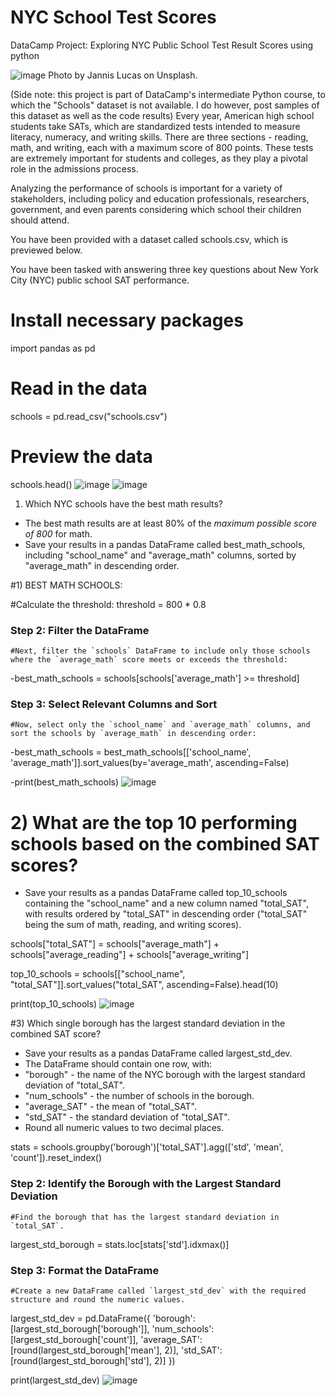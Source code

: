 # NYC School Test Scores
DataCamp Project: Exploring NYC Public School Test Result Scores using python

![image](https://github.com/user-attachments/assets/ba753c3b-a439-41e3-acdf-b6e20efb7fa0)
Photo by Jannis Lucas on Unsplash.

(Side note: this project is part of DataCamp's intermediate Python course, to which the "Schools" dataset is not available.  I do however, post samples of this dataset as well as the code results)
Every year, American high school students take SATs, which are standardized tests intended to measure literacy, numeracy, and writing skills. There are three sections - reading, math, and writing, each with a maximum score of 800 points. These tests are extremely important for students and colleges, as they play a pivotal role in the admissions process.

Analyzing the performance of schools is important for a variety of stakeholders, including policy and education professionals, researchers, government, and even parents considering which school their children should attend.

You have been provided with a dataset called schools.csv, which is previewed below.

You have been tasked with answering three key questions about New York City (NYC) public school SAT performance.

# Install necessary packages
import pandas as pd

# Read in the data
schools = pd.read_csv("schools.csv")

# Preview the data
schools.head()
![image](https://github.com/user-attachments/assets/18202d32-2acb-488e-a6c4-64e69d6df6c1)
![image](https://github.com/user-attachments/assets/33bb4fdc-bc87-4ca2-b623-5d936566663d)

1) Which NYC schools have the best math results?
- The best math results are at least 80% of the *maximum possible score of 800* for math.
- Save your results in a pandas DataFrame called best_math_schools, including "school_name" and "average_math" columns, sorted by "average_math" in descending order.

#1) BEST MATH SCHOOLS:

  #Calculate the threshold: 
  threshold = 800 * 0.8

### Step 2: Filter the DataFrame
    #Next, filter the `schools` DataFrame to include only those schools where the `average_math` score meets or exceeds the threshold:

  -best_math_schools = schools[schools['average_math'] >= threshold]

### Step 3: Select Relevant Columns and Sort
    #Now, select only the `school_name` and `average_math` columns, and sort the schools by `average_math` in descending order:

  -best_math_schools = best_math_schools[['school_name', 'average_math']].sort_values(by='average_math', ascending=False)
    
  -print(best_math_schools)
  ![image](https://github.com/user-attachments/assets/b88898c8-b8e8-4cfb-b0fb-0abb3c17d9f7)

  # 2) What are the top 10 performing schools based on the combined SAT scores?
- Save your results as a pandas DataFrame called top_10_schools containing the "school_name" and a new column named "total_SAT", with results ordered by "total_SAT" in descending order ("total_SAT" being the sum of math, reading, and writing scores).

schools["total_SAT"] = schools["average_math"] + schools["average_reading"] + schools["average_writing"]

top_10_schools = schools[["school_name", "total_SAT"]].sort_values("total_SAT", ascending=False).head(10)

print(top_10_schools)
![image](https://github.com/user-attachments/assets/f05a242c-424d-46e1-a5fa-d80e7d7e1001)

#3) Which single borough has the largest standard deviation in the combined SAT score?
- Save your results as a pandas DataFrame called largest_std_dev.
- The DataFrame should contain one row, with:
-   "borough" - the name of the NYC borough with the largest standard deviation of "total_SAT".
-   "num_schools" - the number of schools in the borough.
-   "average_SAT" - the mean of "total_SAT".
-   "std_SAT" - the standard deviation of "total_SAT".
- Round all numeric values to two decimal places.


stats = schools.groupby('borough')['total_SAT'].agg(['std', 'mean', 'count']).reset_index()

### Step 2: Identify the Borough with the Largest Standard Deviation
    #Find the borough that has the largest standard deviation in `total_SAT`.

largest_std_borough = stats.loc[stats['std'].idxmax()]

### Step 3: Format the DataFrame
    #Create a new DataFrame called `largest_std_dev` with the required structure and round the numeric values.
largest_std_dev = pd.DataFrame({
    'borough': [largest_std_borough['borough']],
    'num_schools': [largest_std_borough['count']],
    'average_SAT': [round(largest_std_borough['mean'], 2)],
    'std_SAT': [round(largest_std_borough['std'], 2)]
})

print(largest_std_dev)
![image](https://github.com/user-attachments/assets/60973240-cdcb-4f62-93bb-bb3c11afc966)


